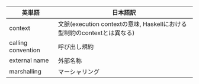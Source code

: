 |英単語|日本語訳|
|--|--|
|context|文脈(execution contextの意味, Haskellにおける型制約のcontextとは異なる)|
|calling convention|呼び出し規約|
|external name|外部名称|
|marshalling|マーシャリング|
